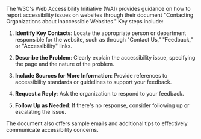 The W3C's Web Accessibility Initiative (WAI) provides guidance on how to report accessibility issues on websites through their document "Contacting Organizations about Inaccessible Websites." Key steps include:

1. **Identify Key Contacts**: Locate the appropriate person or department responsible for the website, such as through "Contact Us," "Feedback," or "Accessibility" links.

2. **Describe the Problem**: Clearly explain the accessibility issue, specifying the page and the nature of the problem.

3. **Include Sources for More Information**: Provide references to accessibility standards or guidelines to support your feedback.

4. **Request a Reply**: Ask the organization to respond to your feedback.

5. **Follow Up as Needed**: If there's no response, consider following up or escalating the issue.

The document also offers sample emails and additional tips to effectively communicate accessibility concerns. 
